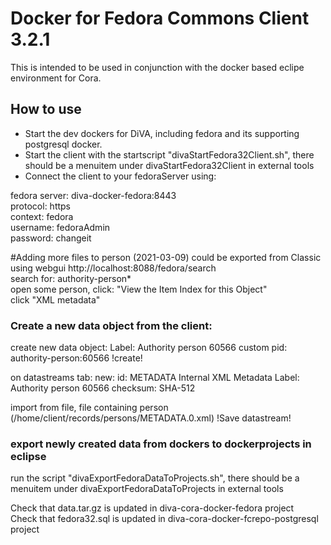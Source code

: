 # Docker for Fedora Commons Client 3.2.1
This is intended to be used in conjunction with the docker based eclipe environment for Cora.

## How to use
* Start the dev dockers for DiVA, including fedora and its supporting postgresql docker.
* Start the client with the startscript "divaStartFedora32Client.sh", there should be a menuitem under
divaStartFedora32Client  in external tools
* Connect the client to your fedoraServer using:

fedora server: diva-docker-fedora:8443<br>
protocol: https<br>
context: fedora<br>
username: fedoraAdmin<br>
password: changeit<br>


#Adding more files to person (2021-03-09)
could be exported from Classic using webgui http://localhost:8088/fedora/search<br>
search for: authority-person*<br>
open some person, click: "View the Item Index for this Object"<br>
click "XML metadata"<br>



### Create a new data object from the client:

create new data object:
Label: Authority person 60566
custom pid: authority-person:60566
!create!

on datastreams tab:
new: 
id: METADATA
Internal XML Metadata
Label: Authority person 60566
checksum: SHA-512

import from file, file containing person  (/home/client/records/persons/METADATA.0.xml)
!Save datastream!

### export newly created data from dockers to dockerprojects in eclipse
run the script "divaExportFedoraDataToProjects.sh", there should be a menuitem under
divaExportFedoraDataToProjects in external tools

Check that data.tar.gz is updated in diva-cora-docker-fedora project<br>
Check that fedora32.sql is updated in diva-cora-docker-fcrepo-postgresql project